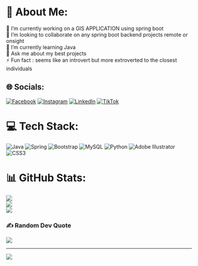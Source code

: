 # 💫 About Me:
🔭 I’m currently working on a GIS APPLICATION using spring boot<br>👯 I’m looking to collaborate on any spring boot backend projects remote or onsight<br>🌱 I’m currently learning Java <br>💬 Ask me about my best projects<br>⚡ Fun fact : seems like an introvert but more extroverted to the closest individuals 


## 🌐 Socials:
[![Facebook](https://img.shields.io/badge/Facebook-%231877F2.svg?logo=Facebook&logoColor=white)](https://facebook.com/tadiwa.tips.37) [![Instagram](https://img.shields.io/badge/Instagram-%23E4405F.svg?logo=Instagram&logoColor=white)](https://instagram.com/young_tips_blessed) [![LinkedIn](https://img.shields.io/badge/LinkedIn-%230077B5.svg?logo=linkedin&logoColor=white)](https://linkedin.com/in/tadiwa-chipungu) [![TikTok](https://img.shields.io/badge/TikTok-%23000000.svg?logo=TikTok&logoColor=white)](https://tiktok.com/@yung_tips) 

# 💻 Tech Stack:
![Java](https://img.shields.io/badge/java-%23ED8B00.svg?style=for-the-badge&logo=openjdk&logoColor=white) ![Spring](https://img.shields.io/badge/spring-%236DB33F.svg?style=for-the-badge&logo=spring&logoColor=white) ![Bootstrap](https://img.shields.io/badge/bootstrap-%238511FA.svg?style=for-the-badge&logo=bootstrap&logoColor=white) ![MySQL](https://img.shields.io/badge/mysql-4479A1.svg?style=for-the-badge&logo=mysql&logoColor=white) ![Python](https://img.shields.io/badge/python-3670A0?style=for-the-badge&logo=python&logoColor=ffdd54) ![Adobe Illustrator](https://img.shields.io/badge/adobe%20illustrator-%23FF9A00.svg?style=for-the-badge&logo=adobe%20illustrator&logoColor=white) ![CSS3](https://img.shields.io/badge/css3-%231572B6.svg?style=for-the-badge&logo=css3&logoColor=white)
# 📊 GitHub Stats:
![](https://github-readme-stats.vercel.app/api?username=VIPERtips&theme=dark&hide_border=false&include_all_commits=true&count_private=false)<br/>
![](https://github-readme-streak-stats.herokuapp.com/?user=VIPERtips&theme=dark&hide_border=false)<br/>
![](https://github-readme-stats.vercel.app/api/top-langs/?username=VIPERtips&theme=dark&hide_border=false&include_all_commits=true&count_private=false&layout=compact)

### ✍️ Random Dev Quote
![](https://quotes-github-readme.vercel.app/api?type=horizontal&theme=radical)

---
[![](https://visitcount.itsvg.in/api?id=VIPERtips&icon=0&color=0)](https://visitcount.itsvg.in)

<!-- Proudly created with GPRM ( https://gprm.itsvg.in ) -->
